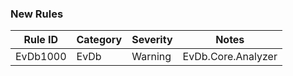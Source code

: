 ﻿### New Rules

Rule ID   | Category | Severity | Notes
----------|----------|----------|--------------------
EvDb1000  |  EvDb    |  Warning | EvDb.Core.Analyzer